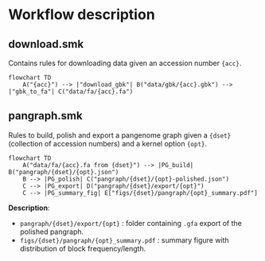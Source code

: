 # Workflow description

## download.smk

Contains rules for downloading data given an accession number `{acc}`.

```mermaid
flowchart TD
    A("{acc}") --> |"download_gbk"| B("data/gbk/{acc}.gbk") --> |"gbk_to_fa"| C("data/fa/{acc}.fa")
```

## pangraph.smk

Rules to build, polish and export a pangenome graph given a `{dset}` (collection of accession numbers) and a kernel option `{opt}`.

```mermaid
flowchart TD
    A("data/fa/{acc}.fa from {dset}") --> |PG_build| B("pangraph/{dset}/{opt}.json") 
    B --> |PG_polish| C("pangraph/{dset}/{opt}-polished.json")
    C --> |PG_export| D("pangraph/{dset}/export/{opt}")
    C --> |PG_summary_fig| E["figs/{dset}/pangraph/{opt}_summary.pdf"]
```

**Description**:
- `pangraph/{dset}/export/{opt}` : folder containing `.gfa` export of the polished pangraph.
- `figs/{dset}/pangraph/{opt}_summary.pdf` : summary figure with distribution of block frequency/length.
